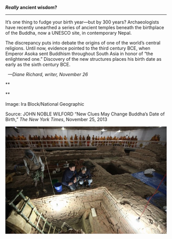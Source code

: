 ***Really* ancient wisdom?**

****

It’s one thing to fudge your birth year—but by 300 years? Archaeologists have recently unearthed a series of ancient temples beneath the birthplace of the Buddha, now a UNESCO site, in contemporary Nepal.

The discrepancy puts into debate the origins of one of the world’s central religions. Until now, evidence pointed to the third century BCE, when Emperor Asoka sent Buddhism throughout South Asia in honor of “the enlightened one.” Discovery of the new structures places his birth date as early as the sixth century BCE.

  *—Diane Richard, writer, November 26*

**

**

Image: Ira Block/National Geographic

Source: JOHN NOBLE WILFORD “New Clues May Change Buddha’s Date of Birth,” *The New York Times*, November 25, 2013 

![](../images/13.11.26_Richard_BuddhasBDEDIT.jpg)
